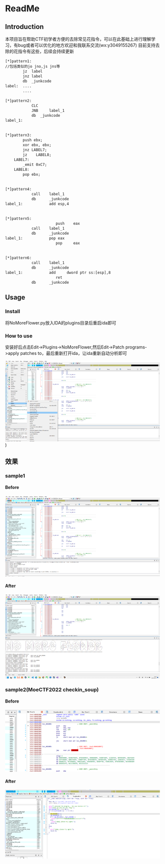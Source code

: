 # ReadMe

## Introduction

本项目旨在帮助CTF初学者方便的去除常见花指令，可以在此基础上进行理解学习，有bug或者可以优化的地方欢迎和我联系交流(wx:y3049155267)
目前支持去除的花指令有这些，后续会持续更新

```
[*]pattern1:
//包括类似的jo jno,js jns等
		jz	label
		jnz	label
		db	_junkcode
label:	....
		....

[*]pattern2:
			CLC
			JNB 	label_1
			db 	_junkcode
label_1:


[*]pattern3:
        push ebx;
        xor ebx, ebx;
        jnz LABEL7;
        jz    LABEL8;
    LABEL7:
        _emit 0xC7;
    LABEL8:
        pop ebx;
        

[*]pattern4:
			call	label_1
			db		_junkcode
label_1:	        add	esp,4


[*]pattern5:
                       push    eax
			call	label_1
			db		_junkcode
label_1:	        pop	eax
                       pop     eax
                  

[*]pattern6:
			call	label_1
			db		_junkcode
label_1:	        add     dword ptr ss:[esp],8
                       ret
			db		_junkcode
```



## Usage

### Install

将NoMoreFlower.py放入IDA的plugins目录后重启ida即可

### How to use

安装好后点击Edit->Plugins->NoMoreFlower,然后Edit->Patch programs->apply patches to，最后重新打开ida，让ida重新自动分析即可

![use](https://github.com/x1aon1ng/NoMoreFlower/blob/master/pic/use.png))
## 效果

### sample1

#### Before

![example_before](https://github.com/x1aon1ng/NoMoreFlower/blob/master/pic/example_before.png)

#### After
![example_atfer](https://github.com/x1aon1ng/NoMoreFlower/blob/master/pic/example_atfer.png)

### sample2(MoeCTF2022 checkin_soup)

#### Before

![checkinsoup_before](https://github.com/x1aon1ng/NoMoreFlower/blob/master/pic/checkinsoup_before.png)

#### After

![checkinsoup_after](https://github.com/x1aon1ng/NoMoreFlower/blob/master/pic/checkinsoup_after.png)
